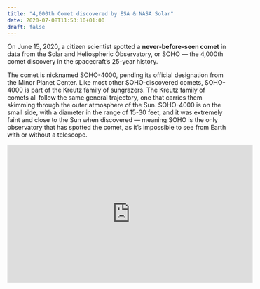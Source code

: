 ```yaml
---
title: "4,000th Comet discovered by ESA & NASA Solar"
date: 2020-07-08T11:53:10+01:00
draft: false
---
```


On June 15, 2020, a citizen scientist spotted a **never-before-seen comet** in data from the Solar and Heliospheric Observatory, or SOHO — the 4,000th comet discovery in the spacecraft’s 25-year history.  

The comet is nicknamed SOHO-4000, pending its official designation from the Minor Planet Center. Like most other SOHO-discovered comets, SOHO-4000 is part of the Kreutz family of sungrazers. The Kreutz family of comets all follow the same general trajectory, one that carries them skimming through the outer atmosphere of the Sun. SOHO-4000 is on the small side, with a diameter in the range of 15-30 feet, and it was extremely faint and close to the Sun when discovered — meaning SOHO is the only observatory that has spotted the comet, as it’s impossible to see from Earth with or without a telescope.

<iframe width="560" height="315" src="https://www.youtube.com/embed/2wT4ZQG19S0" frameborder="0" allow="accelerometer; autoplay; encrypted-media; gyroscope; picture-in-picture" allowfullscreen></iframe>


